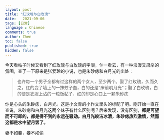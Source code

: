```yaml
---
layout: post
title: "红玫瑰与白玫瑰"
date:   2021-09-06
tags: [日常]
language : Chinese
comments: true
author: Zhen
toc: false
published: true
hidden: false
---
```

今天看帖子时候又看到了红玫瑰与白玫瑰的字眼，乍一看去，有一种浪漫又肃杀的氛围，查了一下原来是张爱玲的小说，也是朱砂痣和白月光的出处：

> 也许每一个男子全都有过这样的两个女人，至少两个。娶了红玫瑰，久而久之，红的变了墙上的一抹蚊子血，白的还是"床前明月光"；娶了白玫瑰，白的便是衣服上沾的一粒饭黏子，红的却是心口上一颗朱砂痣

你是心头的朱砂痣，白月光。这是小文青的小作文里头的标配了吧。刚开始一直在查说，朱砂痣和白月光这两个妹子有什么区别呢？后来发现，没有区别，**都是可望而不可即的，都是得不到的永远在骚动。白月光皎洁冰清，朱砂痣热烈激情，然而这都是水中望月罢了。**


妻不如妾，妾不如偷

<!--stackedit_data:
eyJoaXN0b3J5IjpbLTQ3MjE0NjYyMywtNjM2MzkwMTEsMzgzMj
A2MjA2LC0xMTQyNzkyODI2LC0xOTk3Mjc0NDU4XX0=
-->